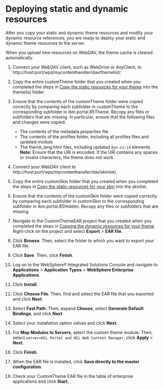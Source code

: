 # Deploying static and dynamic resources

After you copy your static and dynamic theme resources and modify your dynamic resource references, you are ready to deploy your static and dynamic theme resources to the server.

When you upload new resources on WebDAV, the theme cache is cleared automatically.

1.  Connect your WebDAV client, such as WebDrive or AnyClient, to http://host:port/wps/mycontenthandler/dav/themelist/.

2.  Copy the entire customTheme folder that you created when you completed the steps in [Copy the static resources for your theme](themeopt_cust_copy_statictheme.md#) into the themelist folder.

3.  Ensure that the contents of the customTheme folder were copied correctly by comparing each subfolder in customTheme to the corresponding subfolder in ibm.portal.85Theme. Recopy any files or subfolders that are missing. In particular, ensure that the following files and changes were copied:

    -   The contents of the metadata.properties file
    -   The contents of the profiles folder, including all profiles files and updated module
    -   The theme\_lang.html files, including updated `dyn-cs:id` elements
    **Note:** Ensure that the URI is encoded. If the URI contains any spaces or invalid characters, the theme does not work.

4.  Connect your WebDAV client to http://host:port/wps/mycontenthandler/dav/skinlist/.

5.  Copy the entire customSkin folder that you created when you completed the steps in [Copy the static resources for your skin](themeopt_cust_copy_skin.md#) into the skinlist.

6.  Ensure that the contents of the customSkin folder were copied correctly by comparing each subfolder in customSkin to the corresponding subfolder in ibm.portal.85Hidden. Recopy any files or subfolders that are missing.

7.  Navigate to the CustomThemeEAR project that you created when you completed the steps in [Copying the dynamic resources for your theme](themeopt_cust_copy_dyntheme.md#). Right-click on the project and select **Export** \> **EAR file**.

8.  Click **Browse**. Then, select the folder to which you want to export your EAR file.

9.  Click **Save**. Then, click **Finish**.

10. Log on to the WebSphere® Integrated Solutions Console and navigate to **Applications** \> **Application Types** \> **WebSphere Enterprise Applications**.

11. Click **Install**.

12. Click **Choose File**. Then, find and select the EAR file that you exported and click **Next**.

13. Select **Fast Path**. Then, expand **Choose**, select **Generate Default Bindings**, and click **Next**.

14. Select your installation option values and click **Next**.

15. For **Map Modules to Servers**, select the custom theme module. Then, select `server=HCL Portal and HCL Web Content Manager`, click **Apply** \> **Next**.

16. Click **Finish**.

17. When the EAR file is installed, click **Save directly to the master configuration**.

18. Check your CustomTheme EAR file in the table of enterprise applications and click **Start**.




